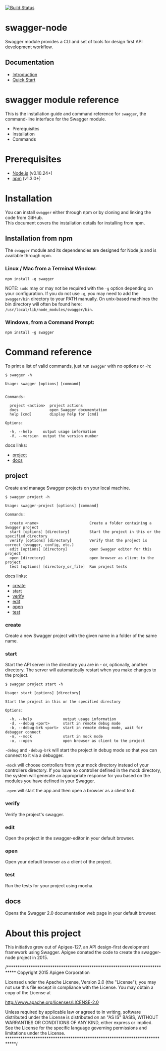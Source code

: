 [![Build Status](https://travis-ci.org/swagger-api/swagger-node.svg?branch=master)](https://travis-ci.org/swagger-api/swagger-node)

# swagger-node
Swagger module provides a CLI  and set of tools for design first API development workflow. 

## Documentation

* [Introduction](./docs/introduction.md)
* [Quick Start](./docs/quick-start.md)

# swagger module reference

This is the installation guide and command reference for `swagger`, the command-line interface for the Swagger module. 

* Prerequisites
* Installation
* Commands

# Prerequisites

* [Node.js](http://nodejs.org/download/) (v0.10.24+)
* [npm](https://docs.npmjs.com/getting-started/installing-node) (v1.3.0+)

# Installation

You can install `swagger` either through npm or by cloning and linking the code from GitHub.  
This document covers the installation details for installing from npm.

## Installation from npm

The `swagger` module and its dependencies are designed for Node.js and is available through npm.

### Linux / Mac from a Terminal Window:

    npm install -g swagger

NOTE: `sudo` may or may not be required with the `-g` option depending on your configuration. If you do not 
use `-g`, you may need to add the `swagger/bin` directory to your PATH manually. On unix-based machines 
the bin directory will often be found here: `/usr/local/lib/node_modules/swagger/bin`.

### Windows, from a Command Prompt:

    npm install -g swagger

# Command reference

To print a list of valid commands, just run `swagger` with no options or -h:

    $ swagger -h

    Usage: swagger [options] [command]
  
  
    Commands:
  
      project <action>  project actions
      docs              open Swagger documentation
      help [cmd]        display help for [cmd]
  
    Options:
  
      -h, --help     output usage information
      -V, --version  output the version number

docs links:

* [project](#project)
* [docs](#docs)

## project

Create and manage Swagger projects on your local machine.
 
    $ swagger project -h

    Usage: swagger-project [options] [command]
  
    Commands:
  
      create <name>                       Create a folder containing a Swagger project
      start [options] [directory]         Start the project in this or the specified directory
      verify [options] [directory]        Verify that the project is correct (swagger, config, etc.)
      edit [options] [directory]          open Swagger editor for this project
      open [directory]                    open browser as client to the project
      test [options] [directory_or_file]  Run project tests

docs links:

* [create](#create)
* [start](#start)
* [verify](#verify)
* [edit](#edit)
* [open](#open)
* [test](#test)

### create 

Create a new Swagger project with the given name in a folder of the same name.

### start

Start the API server in the directory you are in - or, optionally, another directory. The server 
will automatically restart when you make changes to the project.

    $ swagger project start -h
  
    Usage: start [options] [directory]
  
    Start the project in this or the specified directory
  
    Options:
  
      -h, --help              output usage information
      -d, --debug <port>      start in remote debug mode
      -b, --debug-brk <port>  start in remote debug mode, wait for debugger connect
      -m, --mock              start in mock mode
      -o, --open              open browser as client to the project

`-debug` and `-debug-brk` will start the project in debug mode so that you can connect to it via a debugger.

`-mock` will choose controllers from your mock directory instead of your controllers directory. If you have
no controller defined in the mock directory, the system will generate an appropriate response for you based on
the modules you have defined in your Swagger. 

`-open` will start the app and then open a browser as a client to it.

### verify

Verify the project's swagger.

### edit

Open the project in the swagger-editor in your default browser. 

### open

Open your default browser as a client of the project. 

### test

Run the tests for your project using mocha. 

## docs

Opens the Swagger 2.0 documentation web page in your default browser. 

# About this project

This initiative grew out of Apigee-127, an API design-first development framework using Swagger. 
Apigee donated the code to create the swagger-node project in 2015.

/****************************************************************************
 Copyright 2015 Apigee Corporation

 Licensed under the Apache License, Version 2.0 (the "License");
 you may not use this file except in compliance with the License.
 You may obtain a copy of the License at

 http://www.apache.org/licenses/LICENSE-2.0

 Unless required by applicable law or agreed to in writing, software
 distributed under the License is distributed on an "AS IS" BASIS,
 WITHOUT WARRANTIES OR CONDITIONS OF ANY KIND, either express or implied.
 See the License for the specific language governing permissions and
 limitations under the License.
 ****************************************************************************/
